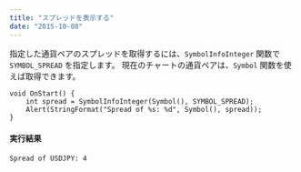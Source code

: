 ```yaml
---
title: "スプレッドを表示する"
date: "2015-10-08"
---
```


指定した通貨ペアのスプレッドを取得するには、`SymbolInfoInteger` 関数で `SYMBOL_SPREAD` を指定します。
現在のチャートの通貨ペアは、`Symbol` 関数を使えば取得できます。


```mql
void OnStart() {
    int spread = SymbolInfoInteger(Symbol(), SYMBOL_SPREAD);
    Alert(StringFormat("Spread of %s: %d", Symbol(), spread));
}
```

#### 実行結果
```
Spread of USDJPY: 4
```

